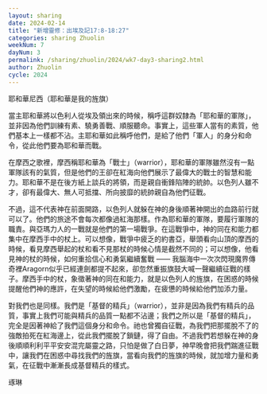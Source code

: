 ```yaml
---
layout: sharing
date: 2024-02-14
title: "新增靈修：出埃及記17:8-18:27"
categories: sharing Zhuolin
weekNum: 7
dayNum: 3
permalink: /sharing/zhuolin/2024/wk7-day3-sharing2.html
author: Zhuolin
cycle: 2024
---  
```


耶和華尼西（耶和華是我的旌旗）

當主耶和華將以色利人從埃及領出來的時候，稱呼這群奴隸為「耶和華的軍隊」，並非因為他們訓練有素、驍勇善戰、順服聽命。事實上，這些軍人當有的素質，他們基本上一樣都不沾。主耶和華如此稱呼他們，是給了他們「軍人」的身分和命令，從此他們要為耶和華而戰。

在摩西之歌裡，摩西稱耶和華為「戰士」（warrior），耶和華的軍隊雖然沒有一點軍隊該有的氣質，但是他們的王卻在紅海向他們展示了最偉大的戰士的智慧和能力。耶和華不是在後方紙上談兵的將領，而是親自衝鋒陷陣的統帥。以色列人雖不才，卻有最偉大、無人可抵擋、所向披靡的統帥親自為他們征戰。

不過，這不代表神在前面開路，以色列人就躲在神的身後順著神開出的血路前行就可以了。他們的旅途不會每次都像過紅海那樣。作為耶和華的軍隊，要履行軍隊的職責。與亞瑪力人的一戰就是他們的第一場戰爭。在這戰爭中，神的同在和能力都集中在摩西手中的杖上。可以想像，戰爭中疲乏的約書亞，舉頭看向山頂的摩西的時候，看見摩西舉起的杖和看不見那杖的時候心情是截然不同的；可以想像，他看見神的杖的時候，如何重拾信心和勇氣繼續奮戰 —— 我腦海中一次次閃現魔界傳奇裡Aragorn似乎已經連劍都提不起來，卻忽然重振旗鼓大喊一聲繼續征戰的樣子。摩西手中的杖，象徵著神的同在和能力，就是以色列人的旌旗，在困惑的時候提醒他們神的應許，在失望的時候給他們激勵，在疲憊的時候給他們加添力量。

對我們也是同樣。我們是「基督的精兵」（warrior），並非是因為我們有精兵的品質，事實上我們可能與精兵的品質一點都不沾邊；我們之所以是「基督的精兵」，完全是因著神給了我們這個身分和命令。祂也曾獨自征戰，為我們把那擺脫不了的強敵拍死在紅海邊上，從此我們擺脫了鎖鏈，得了自由。不過我們若想躲在神的身後順順利利平平安安混完屬靈之路，只怕是做了白日夢，神早晚會把我們踹進征戰中，讓我們在困惑中尋找我們的旌旗，當看向我們的旌旗的時候，就加增力量和勇氣，在征戰中漸漸長成基督精兵的樣式。

琢琳
